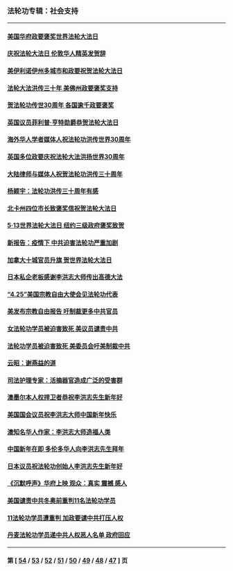 ### 法轮功专辑：社会支持
---
#### [美国华府政要褒奖世界法轮大法日](../../pages/nf4386/n13743770.md?05290430) 
#### [庆祝法轮大法日 伦敦华人精英发贺辞](../../pages/nf4386/n13741593.md?05290430) 
#### [美伊利诺伊州多城市和政要祝贺法轮大法日](../../pages/nf4386/n13737149.md?05290430) 
#### [法轮大法洪传三十年 美佛州政要褒奖支持](../../pages/nf4386/n13737103.md?05290430) 
#### [贺法轮功传世30周年 各国逾千政要褒奖](../../pages/nf4386/n13735828.md?05290430) 
#### [英国议员菲利普‧亨特勋爵恭贺法轮大法日](../../pages/nf4386/n13736187.md?05290430) 
#### [海外华人学者媒体人祝法轮功洪传世界30周年](../../pages/nf4386/n13735835.md?05290430) 
#### [英国多位政要庆祝法轮大法洪扬世界30周年](../../pages/nf4386/n13734739.md?05290430) 
#### [大陆律师与媒体人祝贺法轮功洪传三十周年](../../pages/nf4386/n13735062.md?05290430) 
#### [杨颖宇：法轮功洪传三十周年有感](../../pages/nf4386/n13734884.md?05290430) 
#### [北卡州四位市长致褒奖信祝贺法轮大法日](../../pages/nf4386/n13733292.md?05290430) 
#### [5·13世界法轮大法日 纽约三级政府褒奖致贺](../../pages/nf4386/n13732651.md?05290430) 
#### [新报告：疫情下 中共迫害法轮功严重加剧](../../pages/nf4386/n13732612.md?05290430) 
#### [加拿大十城官员升旗 贺世界法轮大法日](../../pages/nf4386/n13729166.md?05290430) 
#### [日本私企老板感谢李洪志大师传出高德大法](../../pages/nf4386/n13726335.md?05290430) 
#### [“4.25”美国宗教自由大使会见法轮功代表](../../pages/nf4386/n13724124.md?05290430) 
#### [美发布宗教自由报告 吁制裁更多中共官员](../../pages/nf4386/n13720670.md?05290430) 
#### [女法轮功学员被迫害致死 美议员谴责中共](../../pages/nf4386/n13682069.md?05290430) 
#### [法轮功学员被迫害致死 美委员会吁美制裁中共](../../pages/nf4386/n13631310.md?05290430) 
#### [云昭：谢燕益的道](../../pages/nf4386/n13607391.md?05290430) 
#### [司法护理专家：活摘器官造成广泛的受害群](../../pages/nf4386/n13570425.md?05290430) 
#### [澳墨尔本人权捍卫者恭祝李洪志先生新年好](../../pages/nf4386/n13556164.md?05290430) 
#### [美国国会议员祝李洪志大师中国新年快乐](../../pages/nf4386/n13554208.md?05290430) 
#### [澳知名华人作家：李洪志大师造福人类](../../pages/nf4386/n13552049.md?05290430) 
#### [中国新年在即 多伦多华人向李洪志先生拜年](../../pages/nf4386/n13531756.md?05290430) 
#### [日本议员祝法轮功创始人李洪志先生新年好](../../pages/nf4386/n13543228.md?05290430) 
#### [《沉默呼声》华府上映 观众：真实 震撼 感人](../../pages/nf4386/n13524739.md?05290430) 
#### [美国谴责中共冬奥前重判11名法轮功学员](../../pages/nf4386/n13521806.md?05290430) 
#### [11法轮功学员遭重判 加政要谴中共打压人权](../../pages/nf4386/n13521294.md?05290430) 
#### [丹麦法轮功学员递中共人权恶人名单 政府回应](../../pages/nf4386/n13497482.md?05290430) 

---
#### 第 [ [54](./54.md?05290430) / [53](./53.md?05290430) / [52](./52.md?05290430) / [51](./51.md?05290430) / [50](./50.md?05290430) / [49](./49.md?05290430) / [48](./48.md?05290430) / [47](./47.md?05290430) ] 页
